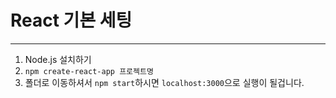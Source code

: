 # React 기본 세팅

---
1. Node.js 설치하기
2. `npm create-react-app 프로젝트명`
3. 폴더로 이동하셔서 `npm start`하시면 `localhost:3000`으로 실행이 될겁니다.